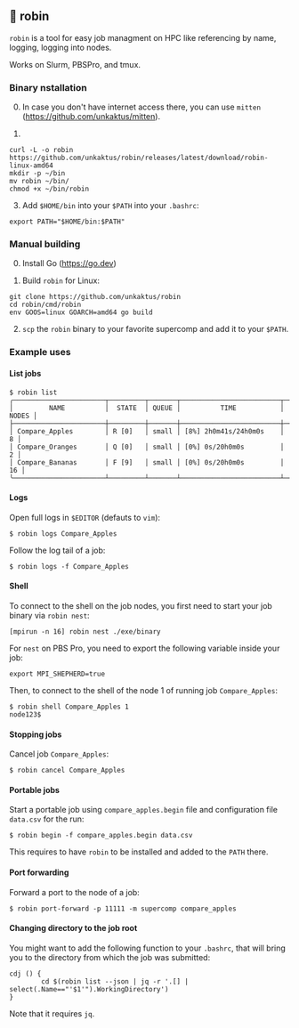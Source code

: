 ## 🐧 robin

`robin` is a tool for easy job managment on HPC like referencing by name, logging, logging into nodes.

Works on Slurm, PBSPro, and tmux.


### Binary nstallation

0. In case you don't have internet access there, you can use `mitten` (https://github.com/unkaktus/mitten).

1.
```shell
curl -L -o robin https://github.com/unkaktus/robin/releases/latest/download/robin-linux-amd64
mkdir -p ~/bin
mv robin ~/bin/
chmod +x ~/bin/robin
```

3. Add `$HOME/bin` into your `$PATH` into your `.bashrc`:
```shell
export PATH="$HOME/bin:$PATH"
```

### Manual building

0. Install Go (https://go.dev)

1. Build `robin` for Linux:
```shell
git clone https://github.com/unkaktus/robin
cd robin/cmd/robin
env GOOS=linux GOARCH=amd64 go build
```
2. `scp` the `robin` binary to your favorite supercomp and add it to your `$PATH`.


### Example uses

#### List jobs

```shell
$ robin list
╭───────────────────────┬─────────┬───────┬─────────────────────────┬───────╮
│         NAME          │  STATE  │ QUEUE │          TIME           │ NODES │
├───────────────────────┼─────────┼───────┼─────────────────────────┼───────┤
│ Compare_Apples        │ R [0]   │ small │ [8%] 2h0m41s/24h0m0s    │     8 │
│ Compare_Oranges       │ Q [0]   │ small │ [0%] 0s/20h0m0s         │     2 │
│ Compare_Bananas       │ F [9]   │ small │ [0%] 0s/20h0m0s         │    16 │
╰───────────────────────┴─────────┴───────┴─────────────────────────┴───────╯
```

#### Logs

Open full logs in `$EDITOR` (defauts to `vim`):

```shell
$ robin logs Compare_Apples
```

Follow the log tail of a job:

```shell
$ robin logs -f Compare_Apples
```

#### Shell

To connect to the shell on the job nodes, you first need
to start your job binary via `robin nest`:

```shell
[mpirun -n 16] robin nest ./exe/binary
```
For `nest` on PBS Pro, you need to export the following variable
inside your job:

```shell
export MPI_SHEPHERD=true
```

Then, to connect to the shell of the node 1 of running job `Compare_Apples`:

```shell
$ robin shell Compare_Apples 1
node123$
```

#### Stopping jobs

Cancel job `Compare_Apples`:

```shell
$ robin cancel Compare_Apples
```

#### Portable jobs

Start a portable job using `compare_apples.begin` file 
and configuration file `data.csv` for the run:

```shell
$ robin begin -f compare_apples.begin data.csv
```

This requires to have `robin` to be installed and
added to the `PATH` there.

#### Port forwarding

Forward a port to the node of a job:

```shell
$ robin port-forward -p 11111 -m supercomp compare_apples
```

#### Changing directory to the job root

You might want to add the following function to your `.bashrc`,
that will bring you to the directory from which the job was submitted:

```shell
cdj () {
        cd $(robin list --json | jq -r '.[] | select(.Name=="'$1'").WorkingDirectory')
}
```

Note that it requires `jq`.
